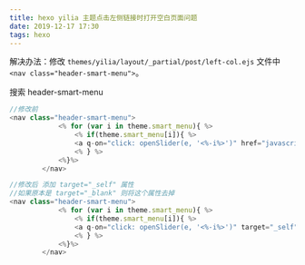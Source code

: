 ```yaml
---
title: hexo yilia 主题点击左侧链接时打开空白页面问题 
date: 2019-12-17 17:30
tags: hexo
---
```


解决办法：修改 ```themes/yilia/layout/_partial/post/left-col.ejs``` 文件中 ```<nav class="header-smart-menu">```。

<!--more-->

搜索 header-smart-menu

```js
//修改前
<nav class="header-smart-menu">
    		<% for (var i in theme.smart_menu){ %>
    			<% if(theme.smart_menu[i]){ %>
    			<a q-on="click: openSlider(e, '<%-i%>')" href="javascript:void(0)"><%= theme.smart_menu[i] %></a>
    			<% } %>
            <%}%>
		</nav>
```

```javascript
//修改后 添加 target="_self" 属性
//如果原本是 target="_blank" 则将这个属性去掉
<nav class="header-smart-menu">
    		<% for (var i in theme.smart_menu){ %>
    			<% if(theme.smart_menu[i]){ %>
    			<a q-on="click: openSlider(e, '<%-i%>')" target="_self" href="javascript:void(0)"><%= theme.smart_menu[i] %></a>
    			<% } %>
            <%}%>
		</nav>
```

